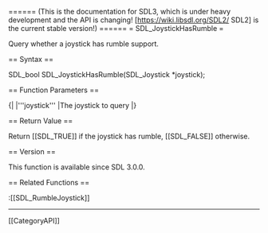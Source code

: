 ====== (This is the documentation for SDL3, which is under heavy development and the API is changing! [https://wiki.libsdl.org/SDL2/ SDL2] is the current stable version!) ======
= SDL_JoystickHasRumble =

Query whether a joystick has rumble support.

== Syntax ==

<syntaxhighlight lang='c'>
SDL_bool SDL_JoystickHasRumble(SDL_Joystick *joystick);
</syntaxhighlight>

== Function Parameters ==

{|
|'''joystick'''
|The joystick to query
|}

== Return Value ==

Return [[SDL_TRUE]] if the joystick has rumble, [[SDL_FALSE]] otherwise.

== Version ==

This function is available since SDL 3.0.0.

== Related Functions ==

:[[SDL_RumbleJoystick]]

----
[[CategoryAPI]]


